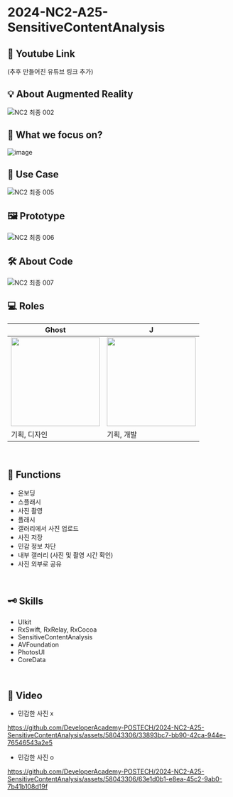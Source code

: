 # 2024-NC2-A25-SensitiveContentAnalysis
## 🎥 Youtube Link
(추후 만들어진 유튜브 링크 추가)

## 💡 About Augmented Reality
![NC2 최종 002](https://github.com/DeveloperAcademy-POSTECH/2024-NC2-A25-SensitiveContentAnalysis/assets/58043306/760c1aac-ccb1-4fd1-b3fb-9fa409bfc385)

## 🎯 What we focus on?
![image](https://github.com/DeveloperAcademy-POSTECH/2024-NC2-A25-SensitiveContentAnalysis/assets/58043306/f56f7fe0-27ba-4a5c-bb55-fa13bf1caf20)


## 💼 Use Case
![NC2 최종 005](https://github.com/DeveloperAcademy-POSTECH/2024-NC2-A25-SensitiveContentAnalysis/assets/58043306/631ac0ee-bf3b-4595-88d7-3cdc3c68ecd5)

## 🖼️ Prototype
![NC2 최종 006](https://github.com/DeveloperAcademy-POSTECH/2024-NC2-A25-SensitiveContentAnalysis/assets/58043306/f280f713-0e5a-46b8-a91d-55a65324c5d8)

## 🛠️ About Code
![NC2 최종 007](https://github.com/DeveloperAcademy-POSTECH/2024-NC2-A25-SensitiveContentAnalysis/assets/58043306/db7be5d9-503f-41e0-b470-4b7a5b194005)

## 💻 Roles
| Ghost | J |
|-|-|
| <img src=https://github.com/DeveloperAcademy-POSTECH/2024-NC2-A25-SensitiveContentAnalysis/assets/58043306/979cb498-003e-40b4-9129-4fec17b9a671 width=200 height=200> | <img src=https://github.com/DeveloperAcademy-POSTECH/2024-NC2-A25-SensitiveContentAnalysis/assets/58043306/89ea4af4-cda5-4253-81eb-ca9a370c2c13 width=200 height=200> |
| 기획, 디자인 | 기획, 개발 |

<br>

## 📸 Functions
- 온보딩
- 스플래시
- 사진 촬영
- 플래시
- 갤러리에서 사진 업로드
- 사진 저장
- 민감 정보 차단
- 내부 갤러리 (사진 및 촬영 시간 확인)
- 사진 외부로 공유

<br>

## 🗝️ Skills
- UIkit
- RxSwift, RxRelay, RxCocoa
- SensitiveContentAnalysis
- AVFoundation
- PhotosUI
- CoreData

<br>
  
## 📱 Video
- 민감한 사진 x

https://github.com/DeveloperAcademy-POSTECH/2024-NC2-A25-SensitiveContentAnalysis/assets/58043306/33893bc7-bb90-42ca-944e-76546543a2e5

- 민감한 사진 o

https://github.com/DeveloperAcademy-POSTECH/2024-NC2-A25-SensitiveContentAnalysis/assets/58043306/63e1d0b1-e8ea-45c2-9ab0-7b41b108d19f
